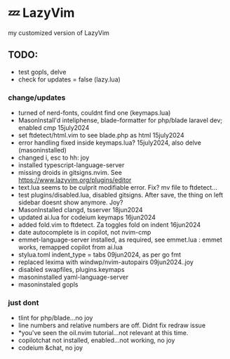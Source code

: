 # 💤 LazyVim

my customized version of LazyVim

## TODO:

- test gopls, delve
- check for updates = false (lazy.lua)

### change/updates

- turned of nerd-fonts, couldnt find one (keymaps.lua)
- MasonInstall'd inteliphense, blade-formatter for php/blade laravel dev; enabled cmp 15july2024
- set ftdetect/html.vim to see blade.php as html 15july2024
- error handling fixed inside keymaps.lua? 15july2024, also delve (masoninstalled)
- changed i, esc to hh: joy
- installed typescript-language-server
- missing droids in gitsigns.nvim. See https://www.lazyvim.org/plugins/editor
- text.lua seems to be culprit modifiable error. Fix? mv file to ftdetect...
- test plugins/disabled.lua, disabled gitsigns. After save, the thing on left sidebar doesnt show anymore. Joy?
- MasonInstalled clangd, tsserver 18jun2024
- updated ai.lua for codeium keymaps 16jun2024
- added fold.vim to ftdetect. Za toggles fold on indent 16jun2024
- date autocomplete is in copilot, not nvim-cmp
- emmet-language-server installed, as required, see emmet.lua
    : emmet works, remapped copilot from ai.lua
- stylua.toml indent_type = tabs 09jun2024, as per go fmt
- replaced lexima with windwp/nvim-autopairs 09jun2024..joy
- disabled swapfiles, plugins.keymaps
- masoninstalled yaml-language-server
- masoninstaled gopls

### just dont

- tlint for php/blade...no joy
- line numbers and relative numbers are off. Didnt fix redraw issue
- *you've seen the oil.nvim tutorial...not relevant at this time.
- copilotchat not installed, enabled...not working, no joy
- codeium &chat, no joy
